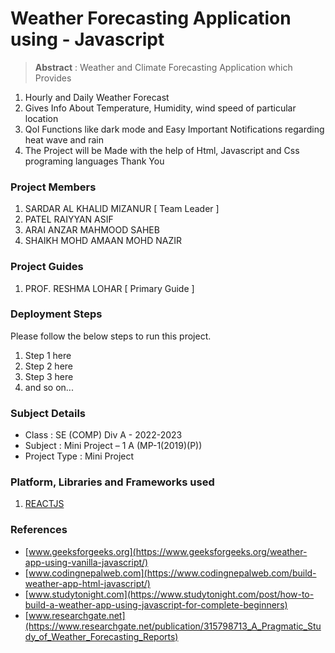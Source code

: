 # Weather Forecasting Application using - Javascript

> **Abstract** : Weather and Climate Forecasting Application which Provides
1) Hourly and Daily Weather Forecast
2) Gives Info About Temperature, Humidity, wind speed of particular location 
3) Qol Functions like dark mode and Easy Important Notifications regarding heat wave and rain
4) The Project will be Made with the help of Html, Javascript and Css programing languages
Thank You

### Project Members
1. SARDAR AL KHALID MIZANUR  [ Team Leader ] 
2. PATEL RAIYYAN ASIF 
3. ARAI ANZAR MAHMOOD SAHEB 
4. SHAIKH MOHD AMAAN MOHD NAZIR 

### Project Guides
1. PROF. RESHMA LOHAR  [ Primary Guide ] 

### Deployment Steps
Please follow the below steps to run this project.
1. Step 1 here
2. Step 2 here
3. Step 3 here
3. and so on...

### Subject Details
- Class : SE (COMP) Div A - 2022-2023
- Subject : Mini Project – 1 A  (MP-1(2019)(P))
- Project Type : Mini Project

### Platform, Libraries and Frameworks used
1. [REACTJS](https://reactjs.org)

### References
- [www.geeksforgeeks.org](https://www.geeksforgeeks.org/weather-app-using-vanilla-javascript/)
- [www.codingnepalweb.com](https://www.codingnepalweb.com/build-weather-app-html-javascript/)
- [www.studytonight.com](https://www.studytonight.com/post/how-to-build-a-weather-app-using-javascript-for-complete-beginners)
- [www.researchgate.net](https://www.researchgate.net/publication/315798713_A_Pragmatic_Study_of_Weather_Forecasting_Reports)
